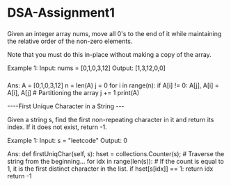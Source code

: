 # DSA-Assignment1

###
Given an integer array nums, move all 0's to the end of it while maintaining the relative order of the non-zero elements.

Note that you must do this in-place without making a copy of the array.

Example 1:
Input: nums = [0,1,0,3,12]
Output: [1,3,12,0,0]
###
Ans: A = [0,1,0,3,12]
n = len(A)
j = 0
for i in range(n):
    if A[i] != 0:
        A[j], A[i] = A[i], A[j]  # Partitioning the array
        j += 1
print(A)

----First Unique Character in a String ---

Given a string s, find the first non-repeating character in it and return its index. If it does not exist, return -1.

Example 1:
Input: s = "leetcode"
Output: 0

Ans:
def firstUniqChar(self, s):
    hset = collections.Counter(s);
        # Traverse the string from the beginning...
    for idx in range(len(s)):
            # If the count is equal to 1, it is the first distinct character in the list.
        if hset[s[idx]] == 1:
            return idx
    return -1 
